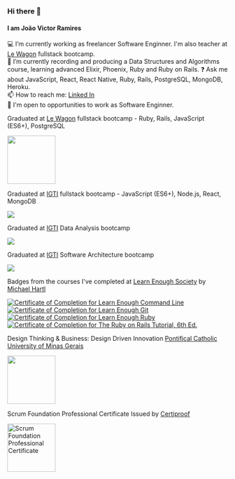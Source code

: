 ### Hi there 👋
#### I am João Victor Ramires

💻   I’m currently working as freelancer Software Enginner. I'm also teacher at [Le Wagon](https://www.lewagon.com) fullstack bootcamp.  
📕   I’m currently recording and producing a Data Structures and Algorithms course, learning advanced Elixir, Phoenix, Ruby and Ruby on Rails.
❓   Ask me about JavaScript, React, React Native, Ruby, Rails, PostgreSQL, MongoDB, Heroku.  
📫  How to reach me: [Linked In](https://www.linkedin.com/in/joaoramires/)  
🎯  I'm open to opportunities to work as Software Enginner.

Graduated at [Le Wagon](https://www.lewagon.com) fullstack bootcamp - Ruby, Rails, JavaScript (ES6+), PostgreSQL

<a href="https://drive.google.com/file/d/1qBk6nIaCgZap9s-SHB4qOcklmCMMqFR2/view?usp=sharing" target="_blank"><img class="collectionHeader-logoImage js-collectionHeaderLogoImage" src="https://cdn-images-1.medium.com/max/175/1*m5pPwY88GcJ0zBxfYI6SBQ@2x.png" data-image-id="1*m5pPwY88GcJ0zBxfYI6SBQ@2x.png" width="110" height="110"></a>

Graduated at [IGTI](https://www.igti.com.br/) fullstack bootcamp - JavaScript (ES6+), Node.js, React, MongoDB

<a href="https://drive.google.com/file/d/1CuNjH6DSMwLI-8zxuv2uxsDo8gRgfMHW/view?usp=sharing" target="_blank"><img src="https://www.igti.com.br/wp-content/themes/wp-bootstrap-4/assets/images/logos/logo-green.png"></a>

Graduated at [IGTI](https://www.igti.com.br/) Data Analysis bootcamp

<a href="https://drive.google.com/file/d/1T-iWXP4G926i9HNncAOlggJ-0VlTsHGe/view?usp=sharing" target="_blank"><img src="https://www.igti.com.br/wp-content/themes/wp-bootstrap-4/assets/images/logos/logo-green.png"></a>

Graduated at [IGTI](https://www.igti.com.br/) Software Architecture bootcamp

<a href="https://drive.google.com/file/d/12tSpj831mSwWc64yRG6yUC8H1_5yHzSf/view" target="_blank"><img src="https://www.igti.com.br/wp-content/themes/wp-bootstrap-4/assets/images/logos/logo-green.png"></a>

Badges from the courses I've completed at [Learn Enough Society](https://www.learnenough.com/) by [Michael Hartl](https://github.com/mhartl)

<a href="https://www.learnenough.com/certificates/joaoramires"><img src="https://www.learnenough.com/certificates/joaoramires/command-line-tutorial.svg" alt="Certificate of Completion for Learn Enough Command Line"></a><a href="https://www.learnenough.com/certificates/joaoramires"><img src="https://www.learnenough.com/certificates/joaoramires/git-tutorial.svg" alt="Certificate of Completion for Learn Enough Git"></a><a href="https://www.learnenough.com/certificates/joaoramires"><img src="https://www.learnenough.com/certificates/joaoramires/ruby-tutorial.svg" alt="Certificate of Completion for Learn Enough Ruby"></a><a href="https://www.learnenough.com/certificates/joaoramires"><img src="https://www.learnenough.com/certificates/joaoramires/ruby-on-rails-6th-edition-tutorial.svg" alt="Certificate of Completion for The Ruby on Rails Tutorial, 6th Ed."></a>

Design Thinking & Business: Design Driven Innovation [Pontifical Catholic University of Minas Gerais](https://www.pucminas.br/)

<a href="https://drive.google.com/file/d/1HRliwjWpq3avhIQ7NIQUM4liy0GYGc7e/view?usp=sharing" target="_blank"><img src="https://minionupucmg.files.wordpress.com/2017/03/logo-puc.jpg" width="110" height="110"></a>

Scrum Foundation Professional Certificate Issued by <a href="https://www.youracclaim.com/org/certiprof" target="_blank">Certiproof</a>

<a href="https://www.youracclaim.com/badges/504a54fb-b79e-4dd5-aa88-27b9ff4327f9/public_url" target="_blank"><img class="share-ui__badge-image" src="https://images.youracclaim.com/size/220x220/images/c2ddc533-ba6c-464d-a69d-f9f28177176b/CertiProf-Badge-SFPC.png" alt="Scrum Foundation Professional Certificate" width="110" height="110"></a>
